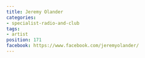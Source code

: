 ```yaml
---
title: Jeremy Olander
categories:
- specialist-radio-and-club
tags:
- artist
position: 171
facebook: https://www.facebook.com/jeremyolander/
---
```


